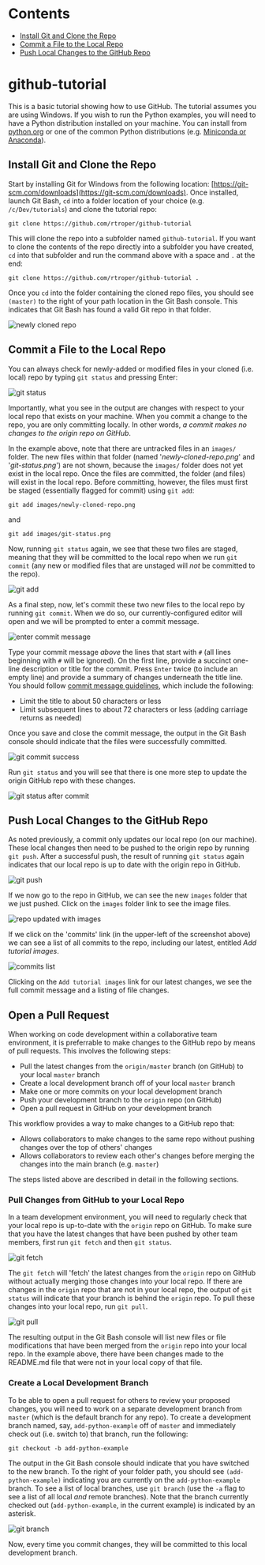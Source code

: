 # Contents

* [Install Git and Clone the Repo](#install-git-and-clone-the-repo)
* [Commit a File to the Local Repo](#commit-a-file-to-the-local-repo)
* [Push Local Changes to the GitHub Repo](#push-local-changes-to-the-github-repo)

# github-tutorial
This is a basic tutorial showing how to use GitHub. The tutorial assumes you are using Windows. If you wish to run the Python examples, you will need to have a Python distribution installed on your machine. You can install from [python.org](https://www.python.org/downloads/) or one of the common Python distributions (e.g. [Miniconda or Anaconda](https://docs.conda.io/projects/continuumio-conda/en/latest/user-guide/install/windows.html)).

## Install Git and Clone the Repo
Start by installing Git for Windows from the following location: [https://git-scm.com/downloads](https://git-scm.com/downloads). Once installed, launch Git Bash, `cd` into a folder location of your choice (e.g. `/c/Dev/tutorials`) and clone the tutorial repo:

`git clone https://github.com/rtroper/github-tutorial`

This will clone the repo into a subfolder named `github-tutorial`. If you want to clone the contents of the repo directly into a subfolder you have created, `cd` into that subfolder and run the command above with a space and `.` at the end:

`git clone https://github.com/rtroper/github-tutorial .`

Once you `cd` into the folder containing the cloned repo files, you should see `(master)` to the right of your path location in the Git Bash console. This indicates that Git Bash has found a valid Git repo in that folder.

![newly cloned repo](/images/newly-cloned-repo.png)

## Commit a File to the Local Repo

You can always check for newly-added or modified files in your cloned (i.e. local) repo by typing `git status` and pressing Enter:

![git status](/images/git-status.png)

Importantly, what you see in the output are changes with respect to your local repo that exists on your machine. When you commit a change to the repo, you are only committing locally. In other words, *a commit makes no changes to the origin repo on GitHub*.

In the example above, note that there are untracked files in an `images/` folder. The new files within that folder (named '*newly-cloned-repo.png*' and '*git-status.png*') are not shown, because the `images/` folder does not yet exist in the local repo. Once the files are committed, the folder (and files) will exist in the local repo. Before committing, however, the files must first be staged (essentially flagged for commit) using `git add`:

`git add images/newly-cloned-repo.png`

and

`git add images/git-status.png`

Now, running `git status` again, we see that these two files are staged, meaning that they will be committed to the local repo when we run `git commit` (any new or modified files that are unstaged will *not* be committed to the repo).

![git add](/images/git-add.png)

As a final step, now, let's commit these two new files to the local repo by running `git commit`. When we do so, our currently-configured editor will open and we will be prompted to enter a commit message. 

![enter commit message](/images/enter-commit-message.png)

Type your commit message *above* the lines that start with `#` (all lines beginning with `#` will be ignored). On the first line, provide a succinct one-line description or title for the commit. Press `Enter` twice (to include an empty line) and provide a summary of changes underneath the title line. You should follow [commit message guidelines](https://git-scm.com/book/en/v2/Distributed-Git-Contributing-to-a-Project#_commit_guidelines), which include the following:
* Limit the title to about 50 characters or less
* Limit subsequent lines to about 72 characters or less (adding carriage returns as needed)

Once you save and close the commit message, the output in the Git Bash console should indicate that the files were successfully committed.

![git commit success](/images/git-commit-success.png)

Run `git status` and you will see that there is one more step to update the origin GitHub repo with these changes.

![git status after commit](/images/git-status-after-commit.png)

## Push Local Changes to the GitHub Repo

As noted previously, a commit only updates our local repo (on our machine). These local changes then need to be pushed to the origin repo by running `git push`. After a successful push, the result of running `git status` again indicates that our local repo is up to date with the origin repo in GitHub.

![git push](/images/git-push.png)

If we now go to the repo in GitHub, we can see the new `images` folder that we just pushed. Click on the `images` folder link to see the image files.

![repo updated with images](/images/repo-updated-with-images.png)

If we click on the 'commits' link (in the upper-left of the screenshot above) we can see a list of all commits to the repo, including our latest, entitled *Add tutorial images*.

![commits list](/images/commits-list.png)

Clicking on the `Add tutorial images` link for our latest changes, we see the full commit message and a listing of file changes.

## Open a Pull Request

When working on code development within a collaborative team environment, it is preferrable to make changes to the GitHub repo by means of pull requests. This involves the following steps:

* Pull the latest changes from the `origin/master` branch (on GitHub) to your local `master` branch
* Create a local development branch off of your local `master` branch
* Make one or more commits on your local development branch
* Push your development branch to the `origin` repo (on GitHub)
* Open a pull request in GitHub on your development branch

This workflow provides a way to make changes to a GitHub repo that:

* Allows collaborators to make changes to the same repo without pushing changes over the top of others' changes
* Allows collaborators to review each other's changes before merging the changes into the main branch (e.g. `master`)

The steps listed above are described in detail in the following sections.

### Pull Changes from GitHub to your Local Repo

In a team development environment, you will need to regularly check that your local repo is up-to-date with the `origin` repo on GitHub. To make sure that you have the latest changes that have been pushed by other team members, first run `git fetch` and then `git status`.

![git fetch](/images/git-fetch.png)

The `git fetch` will 'fetch' the latest changes from the `origin` repo on GitHub without actually merging those changes into your local repo. If there are changes in the `origin` repo that are not in your local repo, the output of `git status` will indicate that your branch is behind the `origin` repo. To pull these changes into your local repo, run `git pull`.

![git pull](/images/git-pull.png)

The resulting output in the Git Bash console will list new files or file modifications that have been merged from the `origin` repo into your local repo. In the example above, there have been changes made to the README.md file that were not in your local copy of that file.

### Create a Local Development Branch

To be able to open a pull request for others to review your proposed changes, you will need to work on a separate development branch from `master` (which is the default branch for any repo). To create a development branch named, say, `add-python-example` off of `master` and immediately check out (i.e. switch to) that branch, run the following:

`git checkout -b add-python-example`

The output in the Git Bash console should indicate that you have switched to the new branch. To the right of your folder path, you should see `(add-python-example)` indicating you are currently on the `add-python-example` branch. To see a list of local branches, use `git branch` (use the `-a` flag to see a list of all local *and* remote branches). Note that the branch currently checked out (`add-python-example`, in the current example) is indicated by an asterisk.

![git branch](/images/git-branch.png)

Now, every time you commit changes, they will be committed to this local development branch.

